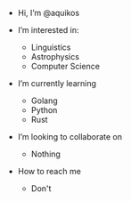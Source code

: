 - Hi, I’m @aquikos
- I’m interested in:

    - Linguistics
    - Astrophysics
    - Computer Science

- I’m currently learning

    - Golang
    - Python
    - Rust

- I’m looking to collaborate on
  
    - Nothing

- How to reach me

    - Don't
